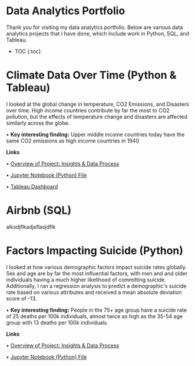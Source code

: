 # Data Analytics Portfolio

Thank you for visiting my data analytics portfolio. Below are various data analytics projects that I have done, which include work in Python, SQL, and Tableau. 

* TOC
{:toc}

# Climate Data Over Time (Python & Tableau)

I looked at the global change in temperature, CO2 Emissions, and Disasters over time. High income countries contribute by far the most to CO2 pollution, but the effects of temperature change and disasters are affected similarly across the globe. 

• **Key interesting finding:** Upper middle income countries today have the same CO2 emissions as high income countries in 1940

**Links**

• [Overview of Project: Insights & Data Process](https://rossurbina.github.io/Climate_Data/)

• [Jupyter Notebook (Python) File](https://github.com/rossurbina/Climate_Data/blob/main/Climate_Data_Analysis.ipynb)

• [Tableau Dashboard](https://public.tableau.com/app/profile/ross.urbina/viz/GlobalClimateVisualizationProject/Dashboard1)

# Airbnb (SQL)

alksdjflkadjsflasjdflk

# Factors Impacting Suicide (Python)

I looked at how various demographic factors impact suicide rates globally. Sex and age are by far the most influential factors, with men and and older individuals having a much higher likelihood of committing suicide. Additionally, I ran a regression analysis to predict a demographic's suicide rate based on various attributes and received a mean absolute deviation score of -13.

• **Key interesting finding:** People in the 75+ age group have a suicide rate of 25 deaths per 100k individuals, almost twice as high as the 35-54 age group with 13 deaths per 100k individuals. 

**Links**

• [Overview of Project: Insights & Data Process](https://rossurbina.github.io/Factors_Impacting_Suicide_Rates/)

• [Jupyter Notebook (Python) File](https://github.com/rossurbina/Factors_Impacting_Suicide_Rates/blob/main/Factors_Impacting_Suicide_Rates.ipynb)

